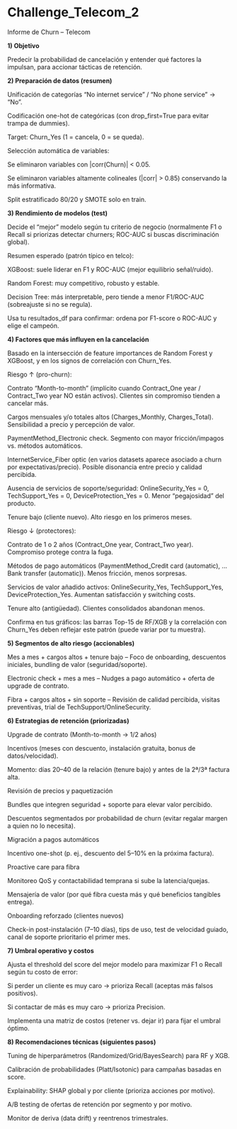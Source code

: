# Challenge_Telecom_2

Informe de Churn – Telecom

**1) Objetivo**
   
Predecir la probabilidad de cancelación y entender qué factores la impulsan, para accionar tácticas de retención.

**2) Preparación de datos (resumen)**
   
Unificación de categorías “No internet service” / “No phone service” → “No”.

Codificación one-hot de categóricas (con drop_first=True para evitar trampa de dummies).

Target: Churn_Yes (1 = cancela, 0 = se queda).

Selección automática de variables:

Se eliminaron variables con |corr(Churn)| < 0.05.

Se eliminaron variables altamente colineales (|corr| > 0.85) conservando la más informativa.

Split estratificado 80/20 y SMOTE solo en train.

**3) Rendimiento de modelos (test)**

Decide el “mejor” modelo según tu criterio de negocio (normalmente F1 o Recall si priorizas detectar churners; ROC-AUC si buscas discriminación global).

Resumen esperado (patrón típico en telco):

XGBoost: suele liderar en F1 y ROC-AUC (mejor equilibrio señal/ruido).

Random Forest: muy competitivo, robusto y estable.

Decision Tree: más interpretable, pero tiende a menor F1/ROC-AUC (sobreajuste si no se regula).

Usa tu resultados_df para confirmar: ordena por F1-score o ROC-AUC y elige el campeón.

**4) Factores que más influyen en la cancelación**

Basado en la intersección de feature importances de Random Forest y XGBoost, y en los signos de correlación con Churn_Yes.

Riesgo ↑ (pro-churn):

Contrato “Month-to-month” (implícito cuando Contract_One year / Contract_Two year NO están activos).
Clientes sin compromiso tienden a cancelar más.

Cargos mensuales y/o totales altos (Charges_Monthly, Charges_Total).
Sensibilidad a precio y percepción de valor.

PaymentMethod_Electronic check.
Segmento con mayor fricción/impagos vs. métodos automáticos.

InternetService_Fiber optic (en varios datasets aparece asociado a churn por expectativas/precio).
Posible disonancia entre precio y calidad percibida.

Ausencia de servicios de soporte/seguridad: OnlineSecurity_Yes = 0, TechSupport_Yes = 0, DeviceProtection_Yes = 0.
Menor “pegajosidad” del producto.

Tenure bajo (cliente nuevo).
Alto riesgo en los primeros meses.

Riesgo ↓ (protectores):

Contrato de 1 o 2 años (Contract_One year, Contract_Two year).
Compromiso protege contra la fuga.

Métodos de pago automáticos (PaymentMethod_Credit card (automatic), …Bank transfer (automatic)).
Menos fricción, menos sorpresas.

Servicios de valor añadido activos: OnlineSecurity_Yes, TechSupport_Yes, DeviceProtection_Yes.
Aumentan satisfacción y switching costs.

Tenure alto (antigüedad).
Clientes consolidados abandonan menos.

Confirma en tus gráficos: las barras Top-15 de RF/XGB y la correlación con Churn_Yes deben reflejar este patrón (puede variar por tu muestra).

**5) Segmentos de alto riesgo (accionables)**

Mes a mes + cargos altos + tenure bajo
– Foco de onboarding, descuentos iniciales, bundling de valor (seguridad/soporte).

Electronic check + mes a mes
– Nudges a pago automático + oferta de upgrade de contrato.

Fibra + cargos altos + sin soporte
– Revisión de calidad percibida, visitas preventivas, trial de TechSupport/OnlineSecurity.

**6) Estrategias de retención (priorizadas)**

Upgrade de contrato (Month-to-month → 1/2 años)

Incentivos (meses con descuento, instalación gratuita, bonus de datos/velocidad).

Momento: días 20–40 de la relación (tenure bajo) y antes de la 2ª/3ª factura alta.

Revisión de precios y paquetización

Bundles que integren seguridad + soporte para elevar valor percibido.

Descuentos segmentados por probabilidad de churn (evitar regalar margen a quien no lo necesita).

Migración a pagos automáticos

Incentivo one-shot (p. ej., descuento del 5–10% en la próxima factura).

Proactive care para fibra

Monitoreo QoS y contactabilidad temprana si sube la latencia/quejas.

Mensajería de valor (por qué fibra cuesta más y qué beneficios tangibles entrega).

Onboarding reforzado (clientes nuevos)

Check-in post-instalación (7–10 días), tips de uso, test de velocidad guiado,
canal de soporte prioritario el primer mes.

**7) Umbral operativo y costos**

Ajusta el threshold del score del mejor modelo para maximizar F1 o Recall según tu costo de error:

Si perder un cliente es muy caro → prioriza Recall (aceptas más falsos positivos).

Si contactar de más es muy caro → prioriza Precision.

Implementa una matriz de costos (retener vs. dejar ir) para fijar el umbral óptimo.

**8) Recomendaciones técnicas (siguientes pasos)**

Tuning de hiperparámetros (Randomized/Grid/BayesSearch) para RF y XGB.

Calibración de probabilidades (Platt/Isotonic) para campañas basadas en score.

Explainability: SHAP global y por cliente (prioriza acciones por motivo).

A/B testing de ofertas de retención por segmento y por motivo.

Monitor de deriva (data drift) y reentrenos trimestrales.


